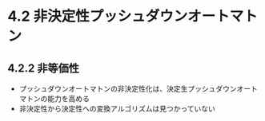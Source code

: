 # 4.2 非決定性プッシュダウンオートマトン
## 4.2.2 非等価性
- プッシュダウンオートマトンの非決定性化は、決定生プッシュダウンオートマトンの能力を高める
- 非決定性から決定性への変換アルゴリズムは見つかっていない

